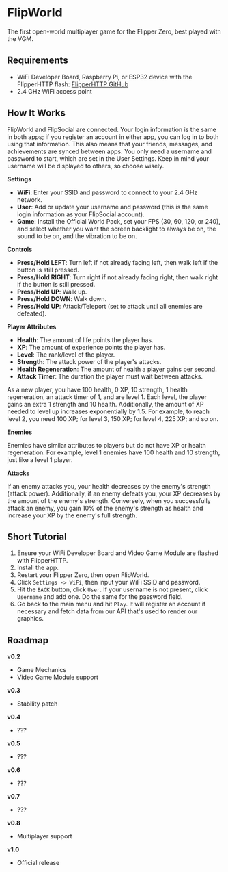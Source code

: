 # FlipWorld

The first open-world multiplayer game for the Flipper Zero, best played with the VGM.

## Requirements

- WiFi Developer Board, Raspberry Pi, or ESP32 device with the FlipperHTTP flash: [FlipperHTTP GitHub](https://github.com/jblanked/FlipperHTTP)
- 2.4 GHz WiFi access point

## How It Works

FlipWorld and FlipSocial are connected. Your login information is the same in both apps; if you register an account in either app, you can log in to both using that information. This also means that your friends, messages, and achievements are synced between apps. You only need a username and password to start, which are set in the User Settings. Keep in mind your username will be displayed to others, so choose wisely.

**Settings**

- **WiFi**: Enter your SSID and password to connect to your 2.4 GHz network.
- **User**: Add or update your username and password (this is the same login information as your FlipSocial account).
- **Game**: Install the Official World Pack, set your FPS (30, 60, 120, or 240), and select whether you want the screen backlight to always be on, the sound to be on, and the vibration to be on.

**Controls**

- **Press/Hold LEFT**: Turn left if not already facing left, then walk left if the button is still pressed.
- **Press/Hold RIGHT**: Turn right if not already facing right, then walk right if the button is still pressed.
- **Press/Hold UP**: Walk up.
- **Press/Hold DOWN**: Walk down.
- **Press/Hold UP**: Attack/Teleport (set to attack until all enemies are defeated).

**Player Attributes**

- **Health**: The amount of life points the player has.
- **XP**: The amount of experience points the player has.
- **Level**: The rank/level of the player.
- **Strength**: The attack power of the player's attacks.
- **Health Regeneration**: The amount of health a player gains per second.
- **Attack Timer**: The duration the player must wait between attacks.

As a new player, you have 100 health, 0 XP, 10 strength, 1 health regeneration, an attack timer of 1, and are level 1. Each level, the player gains an extra 1 strength and 10 health. Additionally, the amount of XP needed to level up increases exponentially by 1.5. For example, to reach level 2, you need 100 XP; for level 3, 150 XP; for level 4, 225 XP; and so on.

**Enemies**

Enemies have similar attributes to players but do not have XP or health regeneration. For example, level 1 enemies have 100 health and 10 strength, just like a level 1 player.

**Attacks**

If an enemy attacks you, your health decreases by the enemy's strength (attack power). Additionally, if an enemy defeats you, your XP decreases by the amount of the enemy's strength. Conversely, when you successfully attack an enemy, you gain 10% of the enemy's strength as health and increase your XP by the enemy's full strength.

## Short Tutorial

1. Ensure your WiFi Developer Board and Video Game Module are flashed with FlipperHTTP.
2. Install the app.
3. Restart your Flipper Zero, then open FlipWorld.
4. Click `Settings -> WiFi`, then input your WiFi SSID and password.
5. Hit the `BACK` button, click `User`. If your username is not present, click `Username` and add one. Do the same for the password field.
6. Go back to the main menu and hit `Play`. It will register an account if necessary and fetch data from our API that's used to render our graphics.

## Roadmap

**v0.2**

- Game Mechanics
- Video Game Module support

**v0.3**

- Stability patch

**v0.4**

- ???

**v0.5**

- ???

**v0.6**

- ???

**v0.7**

- ???

**v0.8**

- Multiplayer support

**v1.0**

- Official release
